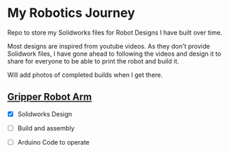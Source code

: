 # My Robotics Journey
Repo to store my Solidworks files for Robot Designs I have built over time.

Most designs are inspired from youtube videos. As they don't provide Solidwork files, I have gone ahead to following the videos and design it to share for everyone to be able to print the robot and build it.

Will add photos of completed builds when I get there.

## [Gripper Robot Arm](https://www.youtube.com/watch?v=WUIGY8ZHef8)
- [x] Solidworks Design 
- [ ] Build and assembly
- [ ] Arduino Code to operate

 
